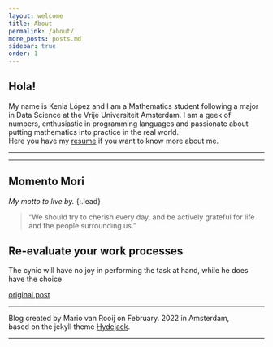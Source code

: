 ```yaml
---
layout: welcome
title: About
permalink: /about/
more_posts: posts.md
sidebar: true
order: 1
---
```


## Hola!

My name is Kenia López and I am a Mathematics student following a major in Data Science at the Vrije Universiteit Amsterdam.
I am a geek of numbers, enthusiastic in programming languages and passionate about putting mathematics into practice in the real world.<br>
Here you have my [resume] if you want to know more about me.

***

<!--posts_list-->

***

## Momento Mori

_My motto to live by._
{:.lead}

> “We should try to cherish every day, and be actively grateful for life and the people surrounding us.”

## Re-evaluate your work processes

The cynic will have no joy in performing the task at hand, while he does have the choice<br>

[original post]

***

Blog created by Mario van Rooij on February. 2022 in Amsterdam,<br>
based on the jekyll theme [Hydejack].

***

<!--author-->

<!-- Links -->
[SAP Labs Korea]: https://www.sap.com/korea/about/labs-korea.html
[resume]: /resume/
[original post]: http://blog.vivekmahbubani.com/2007/03/work-hard-to-be-lazy.html
[Hydejack]: https://hydejack.com
